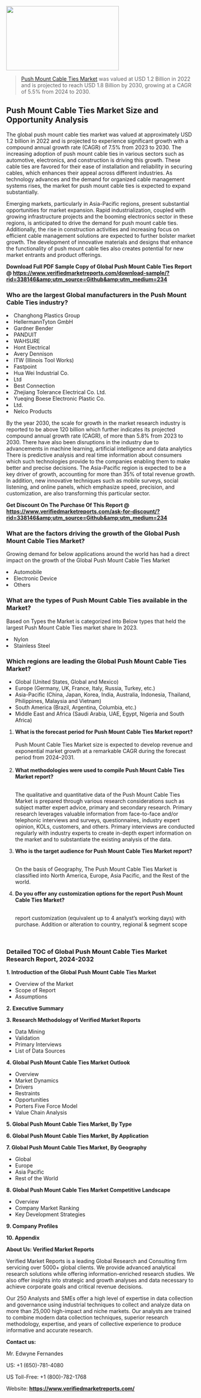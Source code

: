<img src="https://ffe5etoiles.com/wp-content/uploads/2024/12/MST1-300x171.png" alt="" width="300" height="171" class="alignnone size-medium wp-image-20088" /><blockquote><p><p><a href="https://www.verifiedmarketreports.com/download-sample/?rid=338146&utm_source=Github&utm_medium=234" target="_blank">Push Mount Cable Ties Market</a> was valued at USD 1.2 Billion in 2022 and is projected to reach USD 1.8 Billion by 2030, growing at a CAGR of 5.5% from 2024 to 2030.</p></blockquote><p><h2>Push Mount Cable Ties Market Size and Opportunity Analysis</h2><p>The global push mount cable ties market was valued at approximately USD 1.2 billion in 2022 and is projected to experience significant growth with a compound annual growth rate (CAGR) of 7.5% from 2023 to 2030. The increasing adoption of push mount cable ties in various sectors such as automotive, electronics, and construction is driving this growth. These cable ties are favored for their ease of installation and reliability in securing cables, which enhances their appeal across different industries. As technology advances and the demand for organized cable management systems rises, the market for push mount cable ties is expected to expand substantially.</p><p>Emerging markets, particularly in Asia-Pacific regions, present substantial opportunities for market expansion. Rapid industrialization, coupled with growing infrastructure projects and the booming electronics sector in these regions, is anticipated to drive the demand for push mount cable ties. Additionally, the rise in construction activities and increasing focus on efficient cable management solutions are expected to further bolster market growth. The development of innovative materials and designs that enhance the functionality of push mount cable ties also creates potential for new market entrants and product offerings.</p></p><p class=""><strong>Download Full PDF Sample Copy of Global Push Mount Cable Ties Report @ <a href="https://www.verifiedmarketreports.com/download-sample/?rid=338146&amp;utm_source=Github&amp;utm_medium=234" target="_blank">https://www.verifiedmarketreports.com/download-sample/?rid=338146&amp;utm_source=Github&amp;utm_medium=234</a></strong></p><h3 id="" class="">Who are the largest Global manufacturers in the Push Mount Cable Ties industry?</h3><p><li>Changhong Plastics Group</li><li> HellermannTyton GmbH</li><li> Gardner Bender</li><li> PANDUIT</li><li> WAHSURE</li><li> Hont Electrical</li><li> Avery Dennison</li><li> ITW (Illinois Tool Works)</li><li> Fastpoint</li><li> Hua Wei Industrial Co.</li><li> Ltd</li><li> Best Connection</li><li> Zhejiang Tolerance Electrical Co. Ltd.</li><li> Yueqing Boese Electronic Plastic Co.</li><li>Ltd.</li><li> Nelco Products</li></p><div class=""><div class="" dir="" data-message-author-role="" data-message-id="" data-message-model-slug=""><div class=""><div class=""><div class=""><div class="" dir="" data-message-author-role="" data-message-id="" data-message-model-slug=""><div class=""><div class=""><p>By the year 2030, the scale for growth in the market research industry is reported to be above 120 billion which further indicates its projected compound annual growth rate (CAGR), of more than 5.8% from 2023 to 2030. There have also been disruptions in the industry due to advancements in machine learning, artificial intelligence and data analytics There is predictive analysis and real time information about consumers which such technologies provide to the companies enabling them to make better and precise decisions. The Asia-Pacific region is expected to be a key driver of growth, accounting for more than 35% of total revenue growth. In addition, new innovative techniques such as mobile surveys, social listening, and online panels, which emphasize speed, precision, and customization, are also transforming this particular sector.</p><p><strong>Get Discount On The Purchase Of This Report @&nbsp; <a href="https://www.verifiedmarketreports.com/ask-for-discount/?rid=338146&amp;utm_source=Github&amp;utm_medium=234" target="_blank">https://www.verifiedmarketreports.com/ask-for-discount/?rid=338146&amp;utm_source=Github&amp;utm_medium=234</a></strong></p></div></div></div></div></div></div></div></div><h3 id="" class="">What are the factors driving the growth of the Global Push Mount Cable Ties Market?</h3><p id="" class="">Growing demand for below applications around the world has had a direct impact on the growth of the Global Push Mount Cable Ties Market</p><p id="" class=""><li>Automobile</li><li> Electronic Device</li><li> Others</li></p><h3 id="" class="">What are the types of Push Mount Cable Ties available in the Market?</h3><p id="" class="">Based on Types the Market is categorized into Below types that held the largest Push Mount Cable Ties market share In 2023.</p><p id="" class=""><li>Nylon</li><li> Stainless Steel</li></p><h3 id="" class="">Which regions are leading the Global Push Mount Cable Ties Market?</h3><ul><li>Global (United States, Global and Mexico)</li><li>Europe (Germany, UK, France, Italy, Russia, Turkey, etc.)</li><li>Asia-Pacific (China, Japan, Korea, India, Australia, Indonesia, Thailand, Philippines, Malaysia and Vietnam)</li><li>South America (Brazil, Argentina, Columbia, etc.)</li><li>Middle East and Africa (Saudi Arabia, UAE, Egypt, Nigeria and South Africa)</li></ul><p><ol><li><strong>What is the forecast period for Push Mount Cable Ties Market report?<br /></strong><br /><span data-sheets-root="1" data-sheets-value="{&quot;1&quot;:2,&quot;2&quot;:&quot;XXXX size is expected to develop revenue and exponential market growth at a remarkable CAGR during the forecast period from 2024&ndash;2030.&quot;}" data-sheets-userformat="{&quot;2&quot;:12674,&quot;4&quot;:{&quot;1&quot;:2,&quot;2&quot;:16776960},&quot;10&quot;:2,&quot;11&quot;:0,&quot;15&quot;:&quot;Arial&quot;,&quot;16&quot;:12}">Push Mount Cable Ties Market size is expected to develop revenue and exponential market growth at a remarkable CAGR during the forecast period from 2024&ndash;2031.</span><br /><br /></li><li><strong>What methodologies were used to compile Push Mount Cable Ties Market report?<br /><br /></strong><p>The qualitative and quantitative data of the&nbsp;Push Mount Cable Ties Market is prepared through various research considerations such as subject matter expert advice, primary and secondary research. Primary research leverages valuable information from face-to-face and/or telephonic interviews and surveys, questionnaires, industry expert opinion, KOLs, customers, and others. Primary interviews are conducted regularly with industry experts to create in-depth expert information on the market and to substantiate the existing analysis of the data.&nbsp;</p></li><li><strong>Who is the target audience for Push Mount Cable Ties Market report?<br /><br /></strong><p>On the basis of Geography, The&nbsp;Push Mount Cable Ties Market is classified into North America, Europe, Asia Pacific, and the Rest of the world.</p></li><li><strong>Do you offer any customization options for the report Push Mount Cable Ties Market?<br /><br /></strong><p>report customization (equivalent up to 4 analyst&rsquo;s working days) with purchase. Addition or alteration to country, regional &amp; segment scope</p><p>&nbsp;</p></li></ol></p><h3 id="" class="">Detailed TOC of Global Push Mount Cable Ties Market Research Report, 2024-2032</h3><p id="" class=""><strong>1. Introduction of the Global Push Mount Cable Ties Market</strong></p><ul><li>Overview of the Market</li><li>Scope of Report</li><li>Assumptions</li></ul><p id="" class=""><strong>2. Executive Summary</strong></p><p id="" class=""><strong>3. Research Methodology of&nbsp;Verified Market Reports</strong></p><ul><li>Data Mining</li><li>Validation</li><li>Primary Interviews</li><li>List of Data Sources</li></ul><p id="" class=""><strong>4. Global Push Mount Cable Ties Market Outlook</strong></p><ul><li>Overview</li><li>Market Dynamics</li><li>Drivers</li><li>Restraints</li><li>Opportunities</li><li>Porters Five Force Model</li><li>Value Chain Analysis</li></ul><p id="" class=""><strong>5. Global Push Mount Cable Ties Market, By&nbsp;Type</strong></p><p id="" class=""><strong>6. Global Push Mount Cable Ties Market, By Application</strong></p><p id="" class=""><strong>7. Global Push Mount Cable Ties Market, By Geography</strong></p><ul><li>Global</li><li>Europe</li><li>Asia Pacific</li><li>Rest of the World</li></ul><p id="" class=""><strong>8. Global Push Mount Cable Ties Market Competitive Landscape</strong></p><ul><li>Overview</li><li>Company Market Ranking</li><li>Key Development Strategies</li></ul><p id="" class=""><strong>9. Company Profiles</strong></p><p id="" class=""><strong>10. Appendix</strong></p><p id="" class=""><strong>About Us: Verified Market Reports</strong></p><p id="" class="">Verified Market Reports is a leading Global Research and Consulting firm servicing over 5000+ global clients. We provide advanced analytical research solutions while offering information-enriched research studies. We also offer insights into strategic and growth analyses and data necessary to achieve corporate goals and critical revenue decisions.</p><p id="" class="">Our 250 Analysts and SMEs offer a high level of expertise in data collection and governance using industrial techniques to collect and analyze data on more than 25,000 high-impact and niche markets. Our analysts are trained to combine modern data collection techniques, superior research methodology, expertise, and years of collective experience to produce informative and accurate research.</p><p id="" class=""><strong>Contact us:</strong></p><p id="" class="">Mr. Edwyne Fernandes</p><p id="" class="">US: +1 (650)-781-4080</p><p id="" class="">US Toll-Free: +1 (800)-782-1768</p><p id="" class="">Website: <a target="" data-test-app-aware-link=""><strong>https://www.verifiedmarketreports.com/</strong></a></p>
